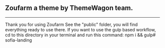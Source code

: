 ## Zoufarm a theme by ThemeWagon team.
---
Thank you for using Zoufarm See the "public" folder, you will find everything ready to use there. If you want to use the gulp based workflow, cd to this directory in your terminal and run this command: npm i && gulp# sofia-landing

